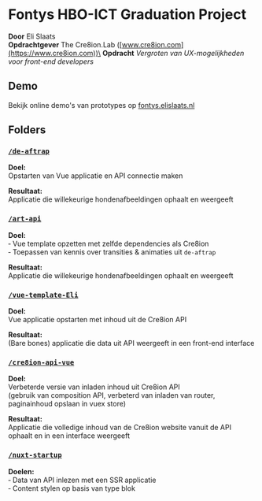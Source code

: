 # Fontys HBO-ICT Graduation Project

**Door** Eli Slaats\
**Opdrachtgever** The Cre8ion.Lab ([www.cre8ion.com](https://www.cre8ion.com))\
**Opdracht** _Vergroten van UX-mogelijkheden voor front-end developers_

## Demo
Bekijk online demo's van prototypes op [fontys.elislaats.nl](https://fontys.elislaats.nl/)

## Folders

### [`/de-aftrap`](/de-aftrap)

**Doel:** \
Opstarten van Vue applicatie en API connectie maken

**Resultaat:** \
Applicatie die willekeurige hondenafbeeldingen ophaalt en weergeeft

### [`/art-api`](/art-api)

**Doel:** \
‐ Vue template opzetten met zelfde dependencies als Cre8ion\
‐ Toepassen van kennis over transities & animaties uit `de-aftrap`

**Resultaat:** \
Applicatie die willekeurige hondenafbeeldingen ophaalt en weergeeft



### [`/vue-template-Eli`](/vue-template-Eli)

**Doel:** \
Vue applicatie opstarten met inhoud uit de Cre8ion API

**Resultaat:** \
(Bare bones) applicatie die data uit API weergeeft in een front-end interface

### [`/cre8ion-api-vue`](/cre8ion-api-vue)

**Doel:** \
Verbeterde versie van inladen inhoud uit Cre8ion API\
(gebruik van composition API, verbeterd van inladen van router, paginainhoud opslaan in vuex store)

**Resultaat:** \
Applicatie die volledige inhoud van de Cre8ion website vanuit de API ophaalt en in een interface weergeeft

### [`/nuxt-startup`](/graduation/nuxt-startup)

**Doelen:** \
‐ Data van API inlezen met een SSR applicatie \
‐ Content stylen op basis van type blok
